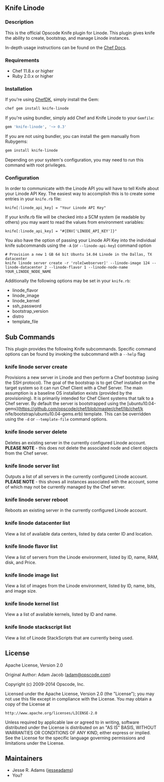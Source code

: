 ## Knife Linode

### Description

This is the official Opscode Knife plugin for Linode. This plugin gives knife
the ability to create, bootstrap, and manage Linode instances.

In-depth usage instructions can be found on the [Chef Docs](http://docs.opscode.com/plugin_knife_linode.html).

### Requirements

* Chef 11.8.x or higher
* Ruby 2.0.x or higher 

### Installation
If you're using [ChefDK](https://downloads.chef.io/chef-dk/), simply install the Gem:

```bash
chef gem install knife-linode
```

If you're using bundler, simply add Chef and Knife Linode to your `Gemfile`:

```ruby
gem 'knife-linode', '~> 0.3'
```

If you are not using bundler, you can install the gem manually from Rubygems:

```bash
gem install knife-linode
```

Depending on your system's configuration, you may need to run this command
with root privileges.

### Configuration

In order to communicate with the Linode API you will have to tell Knife about
your Linode API Key.  The easiest way to accomplish this is to create some
entries in your `knife.rb` file:

    knife[:linode_api_key] = "Your Linode API Key"

If your knife.rb file will be checked into a SCM system (ie readable by
others) you may want to read the values from environment variables:

    knife[:linode_api_key] = "#{ENV['LINODE_API_KEY']}"

You also have the option of passing your Linode API Key into the individual
knife subcommands using the `-A` (or `--linode-api-key`) command option

    # Provision a new 1 GB 64 bit Ubuntu 14.04 Linode in the Dallas, TX datacenter
    knife linode server create -r 'role[webserver]' --linode-image 124 --linode-datacenter 2 --linode-flavor 1 --linode-node-name YOUR_LINODE_NODE_NAME

Additionally the following options may be set in your `knife.rb`:

*   linode_flavor
*   linode_image
*   linode_kernel
*   ssh_password
*   bootstrap_version
*   distro
*   template_file

## Sub Commands

This plugin provides the following Knife subcommands.  Specific command
options can be found by invoking the subcommand with a `--help` flag

### knife linode server create

Provisions a new server in Linode and then perform a Chef bootstrap (using the
SSH protocol).  The goal of the bootstrap is to get Chef installed on the
target system so it can run Chef Client with a Chef Server. The main
assumption is a baseline OS installation exists (provided by the
provisioning). It is primarily intended for Chef Client systems that talk to a
Chef server.  By default the server is bootstrapped using the
[ubuntu10.04-gems](https://github.com/opscode/chef/blob/master/chef/lib/chef/k
nife/bootstrap/ubuntu10.04-gems.erb) template.  This can be overridden using
the `-d` or `--template-file` command options.

### knife linode server delete

Deletes an existing server in the currently configured Linode account.
**PLEASE NOTE** - this does not delete the associated node and client objects
from the Chef server.

### knife linode server list

Outputs a list of all servers in the currently configured Linode account.
**PLEASE NOTE** - this shows all instances associated with the account, some
of which may not be currently managed by the Chef server.

### knife linode server reboot

Reboots an existing server in the currently configured Linode account.

### knife linode datacenter list

View a list of available data centers, listed by data center ID and location.

### knife linode flavor list

View a list of servers from the Linode environment, listed by ID, name, RAM,
disk, and Price.

### knife linode image list

View a list of images from the Linode environment, listed by ID, name, bits,
and image size.

### knife linode kernel list

View a a list of available kernels, listed by ID and name.

### knife linode stackscript list

View a list of Linode StackScripts that are currently being used.

## License

Apache License, Version 2.0

Original Author: Adam Jacob (<adam@opscode.com>)

Copyright (c) 2009-2014 Opscode, Inc.

Licensed under the Apache License, Version 2.0 (the "License"); you may not
use this file except in compliance with the License. You may obtain a copy of
the License at

    http://www.apache.org/licenses/LICENSE-2.0

Unless required by applicable law or agreed to in writing, software
distributed under the License is distributed on an "AS IS" BASIS, WITHOUT
WARRANTIES OR CONDITIONS OF ANY KIND, either express or implied. See the
License for the specific language governing permissions and limitations under
the License.

## Maintainers

* Jesse R. Adams ([jesseadams](https://github.com/jesseadams))
* You?
